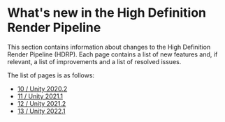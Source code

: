 # What's new in the High Definition Render Pipeline

This section contains information about changes to the High Definition Render Pipeline (HDRP). Each page contains a list of new features and, if relevant, a list of improvements and a list of resolved issues.

The list of pages is as follows:

* [10 / Unity 2020.2](whats-new-10.md)
* [11 / Unity 2021.1](whats-new-11.md)
* [12 / Unity 2021.2](whats-new-12.md)
* [13 / Unity 2022.1](whats-new-13.md)